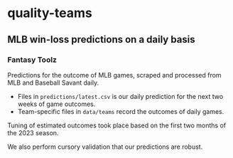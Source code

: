 # quality-teams
## MLB win-loss predictions on a daily basis
### Fantasy Toolz

Predictions for the outcome of MLB games, scraped and processed from MLB and Baseball Savant daily.

- Files in `predictions/latest.csv` is our daily prediction for the next two weeks of game outcomes.
- Team-specific files in `data/teams` record the outcomes of daily games.

Tuning of estimated outcomes took place based on the first two months of the 2023 season.

We also perform cursory validation that our predictions are robust.
